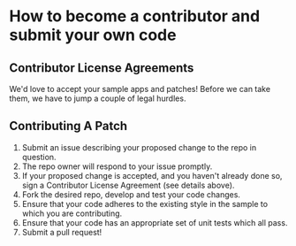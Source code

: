 # How to become a contributor and submit your own code

## Contributor License Agreements

We'd love to accept your sample apps and patches! Before we can take them, we
have to jump a couple of legal hurdles.

## Contributing A Patch

1. Submit an issue describing your proposed change to the repo in question.
2. The repo owner will respond to your issue promptly.
3. If your proposed change is accepted, and you haven't already done so, sign a Contributor License Agreement (see details above).
4. Fork the desired repo, develop and test your code changes.
5. Ensure that your code adheres to the existing style in the sample to which you are contributing.
6. Ensure that your code has an appropriate set of unit tests which all pass.
7. Submit a pull request!
